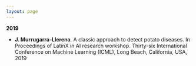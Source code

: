 ```yaml
---
layout: page
---
```


**2019**
* **J. Murrugarra-Llerena**. A classic approach to detect potato diseases. In Proceedings of LatinX in AI research workshop. Thirty-six International Conference on Machine Learning (ICML), Long Beach, California, USA, 2019


